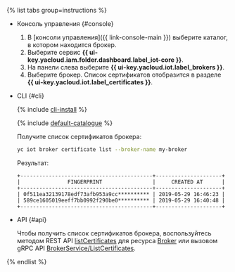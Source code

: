 {% list tabs group=instructions %}

- Консоль управления {#console}

   1. В [консоли управления]({{ link-console-main }}) выберите каталог, в котором находится брокер.
   1. Выберите сервис **{{ ui-key.yacloud.iam.folder.dashboard.label_iot-core }}**.
   1. На панели слева выберите **{{ ui-key.yacloud.iot.label_brokers }}**.
   1. Выберите брокер. Список сертификатов отобразится в разделе **{{ ui-key.yacloud.iot.label_certificates }}**.

- CLI {#cli}

  {% include [cli-install](../cli-install.md) %}

  {% include [default-catalogue](../default-catalogue.md) %}

  Получите список сертификатов брокера:

  ```bash
  yc iot broker certificate list --broker-name my-broker
  ```

  Результат:

  ```text
  +------------------------------------------+---------------------+
  |               FINGERPRINT                |     CREATED AT      |
  +------------------------------------------+---------------------+
  | 0f511ea32139178edf73afb953a9cc********** | 2019-05-29 16:46:23 |
  | 589ce1605019eeff7bb0992f290be0********** | 2019-05-29 16:40:48 |
  +------------------------------------------+---------------------+
  ```

- API {#api}

  Чтобы получить список сертификатов брокера, воспользуйтесь методом REST API [listCertificates](../../iot-core/broker/api-ref/Broker/listCertificates.md) для ресурса [Broker](../../iot-core/broker/api-ref/Broker/index.md) или вызовом gRPC API [BrokerService/ListCertificates](../../iot-core/broker/api-ref/grpc/broker_service.md#ListCertificates).

{% endlist %}